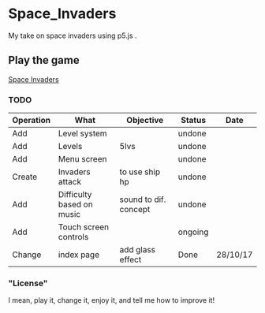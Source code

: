 # Space_Invaders
My take on space invaders using p5.js .

## Play the game  
[Space Invaders](http://onereallylongname.github.io/Space_Invaders)

### TODO
| Operation | What                      | Objective             | Status   | Date     |
|-----------|---------------------------|-----------------------|----------|----------|
| Add       | Level system              |                       | undone   |          |
| Add       | Levels                    | 5lvs                  | undone   |          |
| Add       | Menu screen               |                       | undone   |          |
| Create    | Invaders attack           | to use ship hp        | undone   |          |
| Add       | Difficulty based on music | sound to dif. concept | undone   |          |
| Add       | Touch screen controls     |                       | ongoing  |          |
| Change    | index page                |add glass effect       | Done     | 28/10/17 |

### "License"
I mean, play it, change it, enjoy it, and tell me how to improve it!
